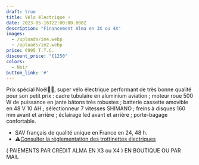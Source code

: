 ```yaml
---
draft: true
title: Vélo électrique ⚡️
date: 2023-05-16T22:00:00.000Z
description: "Financement Alma en 3X ou 4X"
images:
  - /uploads/im4.webp
  - /uploads/im2.webp
price: €995 T.T.C.
discount_price: "€1250"
colors:
  - Noir
button_link: '#'
---
```


Prix spécial Noël🎁🎄, super vélo électrique performant de très bonne qualité pour son petit prix : cadre tubulaire en aluminium aviation ; moteur roue 500 W de puissance en jante bâtons très robustes ; batterie cassette amovible en 48 V 10 AH ; sélectionneur 7 vitesses SHIMANO ; freins à disques 160 mm avant et arrière ; éclairage led avant et arrière ; porte-bagage confortable.

* SAV français de qualité unique en France en 24, 48 h.
* ⚠️[Consulter la réglementation des trottinettes électriques](https://xtrem-electra.com/uploads/reglementation.pdf)

( PAIEMENTS PAR CRÉDIT ALMA EN X3 ou X4 ) EN BOUTIQUE OU PAR MAIL
